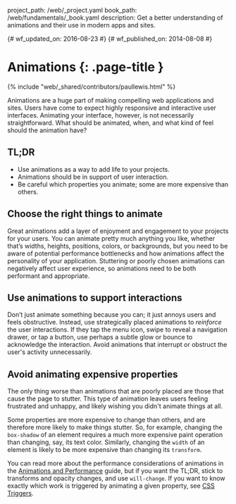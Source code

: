 project_path: /web/_project.yaml
book_path: /web/fundamentals/_book.yaml
description: Get a better understanding of animations and their use in modern apps and sites.

{# wf_updated_on: 2016-08-23 #}
{# wf_published_on: 2014-08-08 #}

# Animations {: .page-title }

{% include "web/_shared/contributors/paullewis.html" %}

Animations are a huge part of making compelling web applications and sites. Users have come to expect highly responsive and interactive user interfaces. Animating your interface, however, is not necessarily straightforward. What should be animated, when, and what kind of feel should the animation have?


## TL;DR
* Use animations as a way to add life to your projects.
* Animations should be in support of user interaction.
* Be careful which properties you animate; some are more expensive than others.


## Choose the right things to animate

Great animations add a layer of enjoyment and engagement to your projects for your users. You can animate pretty much anything you like, whether that’s widths, heights, positions, colors, or backgrounds, but you need to be aware of potential performance bottlenecks and how animations affect the personality of your application. Stuttering or poorly chosen animations can negatively affect user experience, so animations need to be both performant and appropriate.

## Use animations to support interactions

Don’t just animate something because you can; it just annoys users and feels obstructive. Instead, use strategically placed animations to _reinforce_ the user interactions. If they tap the menu icon, swipe to reveal a navigation drawer, or tap a button, use perhaps a subtle glow or bounce to acknowledge the interaction. Avoid animations that interrupt or obstruct the user's activity unnecessarily.

## Avoid animating expensive properties

The only thing worse than animations that are poorly placed are those that cause the page to stutter. This type of animation leaves users feeling frustrated and unhappy, and likely wishing you didn't animate things at all.

Some properties are more expensive to change than others, and are therefore more likely to make things stutter. So, for example, changing the `box-shadow` of an element requires a much more expensive paint operation than changing, say, its text color. Similarly, changing the `width` of an element is likely to be more expensive than changing its `transform`.

You can read more about the performance considerations of animations in the [Animations and Performance](animations-and-performance) guide, but if you want the TL;DR, stick to transforms and opacity changes, and use `will-change`. If you want to know exactly which work is triggered by animating a given property, see [CSS Triggers](http://csstriggers.com).
